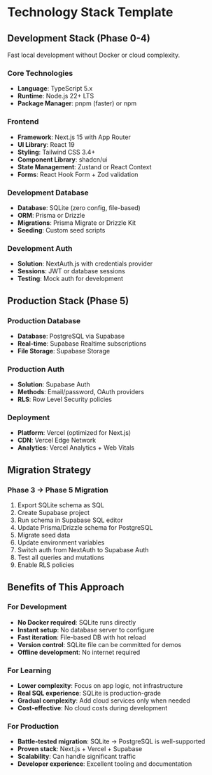 # Technology Stack Template

## Development Stack (Phase 0-4)
Fast local development without Docker or cloud complexity.

### Core Technologies
- **Language**: TypeScript 5.x
- **Runtime**: Node.js 22+ LTS
- **Package Manager**: pnpm (faster) or npm

### Frontend
- **Framework**: Next.js 15 with App Router
- **UI Library**: React 19
- **Styling**: Tailwind CSS 3.4+
- **Component Library**: shadcn/ui
- **State Management**: Zustand or React Context
- **Forms**: React Hook Form + Zod validation

### Development Database
- **Database**: SQLite (zero config, file-based)
- **ORM**: Prisma or Drizzle
- **Migrations**: Prisma Migrate or Drizzle Kit
- **Seeding**: Custom seed scripts

### Development Auth
- **Solution**: NextAuth.js with credentials provider
- **Sessions**: JWT or database sessions
- **Testing**: Mock auth for development

## Production Stack (Phase 5)

### Production Database
- **Database**: PostgreSQL via Supabase
- **Real-time**: Supabase Realtime subscriptions
- **File Storage**: Supabase Storage

### Production Auth
- **Solution**: Supabase Auth
- **Methods**: Email/password, OAuth providers
- **RLS**: Row Level Security policies

### Deployment
- **Platform**: Vercel (optimized for Next.js)
- **CDN**: Vercel Edge Network
- **Analytics**: Vercel Analytics + Web Vitals

## Migration Strategy

### Phase 3 → Phase 5 Migration
1. Export SQLite schema as SQL
2. Create Supabase project
3. Run schema in Supabase SQL editor
4. Update Prisma/Drizzle schema for PostgreSQL
5. Migrate seed data
6. Update environment variables
7. Switch auth from NextAuth to Supabase Auth
8. Test all queries and mutations
9. Enable RLS policies

## Benefits of This Approach

### For Development
- **No Docker required**: SQLite runs directly
- **Instant setup**: No database server to configure
- **Fast iteration**: File-based DB with hot reload
- **Version control**: SQLite file can be committed for demos
- **Offline development**: No internet required

### For Learning
- **Lower complexity**: Focus on app logic, not infrastructure
- **Real SQL experience**: SQLite is production-grade
- **Gradual complexity**: Add cloud services only when needed
- **Cost-effective**: No cloud costs during development

### For Production
- **Battle-tested migration**: SQLite → PostgreSQL is well-supported
- **Proven stack**: Next.js + Vercel + Supabase
- **Scalability**: Can handle significant traffic
- **Developer experience**: Excellent tooling and documentation
